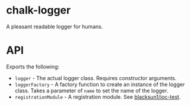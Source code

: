 # chalk-logger

A pleasant readable logger for humans.

# API

Exports the following:

* `logger` - The actual logger class. Requires constructor arguments.
* `loggerFactory` - A factory function to create an instance of the logger class. Takes a parameter of `name` to set the name of the logger.
* `registrationModule` - A registration module. See [blacksun1/ioc-test](https://github.com/blacksun1/ioc-test).
